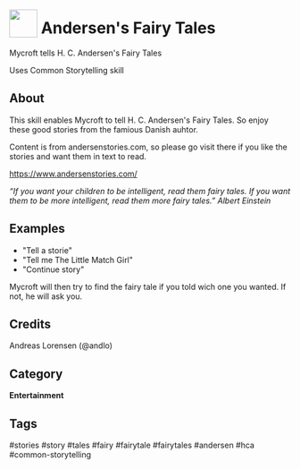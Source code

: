 # <img src='story-512.png' card_color='#40DBB0' width='50' height='50' style='vertical-align:bottom'/> Andersen's Fairy Tales
Mycroft tells H. C. Andersen's Fairy Tales

Uses Common Storytelling skill

## About
This skill enables Mycroft to tell H. C. Andersen's Fairy Tales. So enjoy these good stories from the famious Danish auhtor.

Content is from andersenstories.com, so please go visit there if you like the stories and want them in text to read.

https://www.andersenstories.com/

_“If you want your children to be intelligent, read them fairy tales. If you want them to be more
intelligent, read them more fairy tales.”
Albert Einstein_

## Examples
* "Tell a storie"
* "Tell me The Little Match Girl"
* "Continue story"

Mycroft will then try to find the fairy tale if you told wich one you wanted. If not, he will ask you.

## Credits
Andreas Lorensen (@andlo)

## Category
**Entertainment**


## Tags
#stories
#story
#tales
#fairy
#fairytale
#fairytales
#andersen
#hca
#common-storytelling
